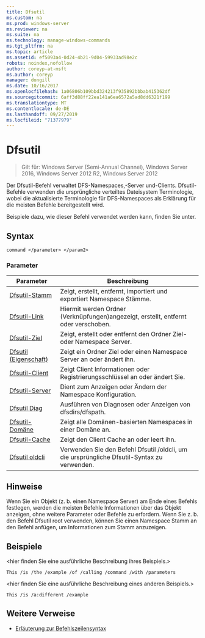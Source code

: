 ```yaml
---
title: Dfsutil
ms.custom: na
ms.prod: windows-server
ms.reviewer: na
ms.suite: na
ms.technology: manage-windows-commands
ms.tgt_pltfrm: na
ms.topic: article
ms.assetid: ef5093a4-0d24-4b21-9d04-59933ad98e2c
robots: noindex,nofollow
author: coreyp-at-msft
ms.author: coreyp
manager: dongill
ms.date: 10/16/2017
ms.openlocfilehash: 1a06806b109bbd324213f935892bbbab415362df
ms.sourcegitcommit: 6aff3d88ff22ea141a6ea6572a5ad8dd6321f199
ms.translationtype: MT
ms.contentlocale: de-DE
ms.lasthandoff: 09/27/2019
ms.locfileid: "71377979"
---
```

# <a name="dfsutil"></a>Dfsutil

>Gilt für: Windows Server (Semi-Annual Channel), Windows Server 2016, Windows Server 2012 R2, Windows Server 2012

Der Dfsutil-Befehl verwaltet DFS-Namespaces,-Server und-Clients. Dfsutil-Befehle verwenden die ursprüngliche verteiltes Dateisystem Terminologie, wobei die aktualisierte Terminologie für DFS-Namespaces als Erklärung für die meisten Befehle bereitgestellt wird.

Beispiele dazu, wie dieser Befehl verwendet werden kann, finden Sie unter. 

## <a name="syntax"></a>Syntax

```
command </parameter> </param2>
```

### <a name="parameters"></a>Parameter

|Parameter|Beschreibung|
|-------|--------|
|[Dfsutil-Stamm](dfsutil-root.md)|Zeigt, erstellt, entfernt, importiert und exportiert Namespace Stämme.|
|[Dfsutil-Link](dfsutil-link.md)|Hiermit werden Ordner \(Verknüpfungen\)angezeigt, erstellt, entfernt oder verschoben.|
|[Dfsutil-Ziel](dfsutil-target.md)|Zeigt, erstellt oder entfernt den Ordner Ziel-oder Namespace Server.|
|[Dfsutil (Eigenschaft)](dfsutil-property.md)|Zeigt ein Ordner Ziel oder einen Namespace Server an oder ändert ihn.|
|[Dfsutil-Client](dfsutil-client.md)|Zeigt Client Informationen oder Registrierungsschlüssel an oder ändert Sie.|
|[Dfsutil-Server](dfsutil-server.md)|Dient zum Anzeigen oder Ändern der Namespace Konfiguration.|
|[Dfsutil Diag](dfsutil-diag.md)|Ausführen von Diagnosen oder Anzeigen von dfsdirs\/dfspath.|
|[Dfsutil-Domäne](dfsutil-domain.md)|Zeigt alle Domänen\-basierten Namespaces in einer Domäne an.|
|[Dfsutil-Cache](dfsutil-cache.md)|Zeigt den Client Cache an oder leert ihn.|
|[Dfsutil oldcli](dfsutil-oldcli.md)|Verwenden Sie den Befehl Dfsutil \/oldcli, um die ursprüngliche Dfsutil-Syntax zu verwenden.|

## <a name="remarks-optional-section"></a>Hinweise <optional section>
Wenn Sie ein Objekt \(z. b. einen Namespace Server\) am Ende eines Befehls festlegen, werden die meisten Befehle Informationen über das Objekt anzeigen, ohne weitere Parameter oder Befehle zu erfordern. Wenn Sie z. b. den Befehl Dfsutil root verwenden, können Sie einen Namespace Stamm an den Befehl anfügen, um Informationen zum Stamm anzuzeigen.

## <a name="BKMK_Examples"></a>Beispiele
&lt;hier finden Sie eine ausführliche Beschreibung ihres Beispiels.&gt;

```
This /is /the /example /of /calling /command /with /parameters
```

&lt;hier finden Sie eine ausführliche Beschreibung eines anderen Beispiels.&gt;

```
This /is /a:different /example
```

## <a name="additional-references"></a>Weitere Verweise

-   [Erläuterung zur Befehlszeilensyntax](command-line-syntax-key.md)


